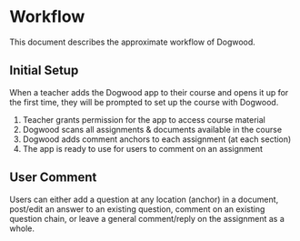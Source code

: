 # Workflow

This document describes the approximate workflow of Dogwood. 

## Initial Setup

When a teacher adds the Dogwood app to their course and opens it up for the first time, they will be prompted to set up the course with Dogwood. 

1. Teacher grants permission for the app to access course material
2. Dogwood scans all assignments & documents available in the course
3. Dogwood adds comment anchors to each assignment (at each section)
4. The app is ready to use for users to comment on an assignment

## User Comment

Users can either add a question at any location (anchor) in a document, post/edit an answer to an existing question, comment on an existing question chain, or leave a general comment/reply on the assignment as a whole. 
